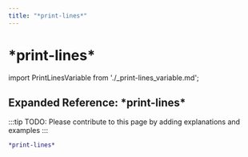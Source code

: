```yaml
---
title: "*print-lines*"
---
```


# \*print-lines\*

import PrintLinesVariable from './_print-lines_variable.md';

<PrintLinesVariable />

## Expanded Reference: \*print-lines\*

:::tip
TODO: Please contribute to this page by adding explanations and examples
:::

```lisp
*print-lines*
```
